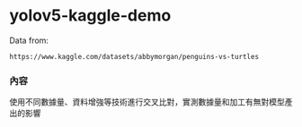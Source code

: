 # yolov5-kaggle-demo
Data from:
```
https://www.kaggle.com/datasets/abbymorgan/penguins-vs-turtles
```
### 內容
使用不同數據量、資料增強等技術進行交叉比對，實測數據量和加工有無對模型產出的影響
